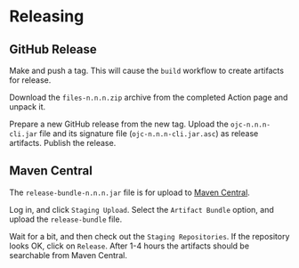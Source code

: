 # Releasing

## GitHub Release

Make and push a tag. This will cause the `build` workflow to create artifacts for release.

Download the `files-n.n.n.zip` archive from the completed Action page and unpack it.

Prepare a new GitHub release from the new tag.
Upload the `ojc-n.n.n-cli.jar` file and its signature file (`ojc-n.n.n-cli.jar.asc`) as release artifacts.
Publish the release.

## Maven Central

The `release-bundle-n.n.n.jar` file is for upload to [Maven Central](https://s01.oss.sonatype.org/).

Log in, and click `Staging Upload`. Select the `Artifact Bundle` option, and upload the `release-bundle` file.

Wait for a bit, and then check out the `Staging Repositories`. If the repository looks OK, click on `Release`.
After 1-4 hours the artifacts should be searchable from Maven Central.
